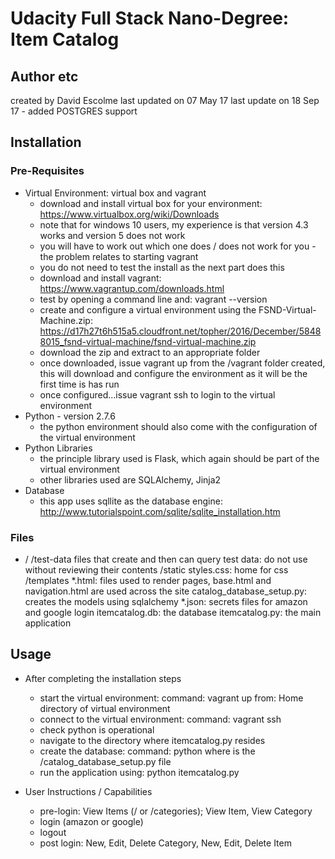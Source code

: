 # Udacity Full Stack Nano-Degree: Item Catalog

## Author etc

created by David Escolme
last updated on 07 May 17
last update on 18 Sep 17 - added POSTGRES support

## Installation

### Pre-Requisites

+ Virtual Environment: virtual box and vagrant
    + download and install virtual box for your environment: https://www.virtualbox.org/wiki/Downloads
    + note that for windows 10 users, my experience is that version 4.3 works and version 5 does not work
    + you will have to work out which one does / does not work for you - the problem relates to starting vagrant
    + you do not need to test the install as the next part does this
    + download and install vagrant: https://www.vagrantup.com/downloads.html
    + test by opening a command line and: vagrant --version
    + create and configure a virtual environment using the FSND-Virtual-Machine.zip: https://d17h27t6h515a5.cloudfront.net/topher/2016/December/58488015_fsnd-virtual-machine/fsnd-virtual-machine.zip
    + download the zip and extract to an appropriate folder
    + once downloaded, issue vagrant up from the /vagrant folder created, this will download and configure the environment as it will be the first time is has run
    + once configured...issue vagrant ssh to login to the virtual environment
+ Python - version 2.7.6
    + the python environment should also come with the configuration of the virtual environment
+ Python Libraries
    + the principle library used is Flask, which again should be part of the virtual environment
    + other libraries used are SQLAlchemy, Jinja2
+ Database
    + this app uses sqllite as the database engine: http://www.tutorialspoint.com/sqlite/sqlite_installation.htm

### Files

+ /
    /test-data
        files that create and then can query test data: do not use without reviewing their contents
    /static
        styles.css: home for css
    /templates
        *.html: files used to render pages, base.html and navigation.html are used across the site
    catalog_database_setup.py: creates the models using sqlalchemy
    *.json: secrets files for amazon and google login
    itemcatalog.db: the database
    itemcatalog.py: the main application

## Usage

+ After completing the installation steps
    + start the virtual environment: command: vagrant up from: Home directory of virtual environment
    + connect to the virtual environment: command: vagrant ssh
    + check python is operational
    + navigate to the directory where itemcatalog.py resides
    + create the database: command: python <file> where <file> is the <directory>/catalog_database_setup.py file
    + run the application using: python itemcatalog.py

+ User Instructions / Capabilities
    + pre-login: View Items (/ or /categories); View Item, View Category
    + login (amazon or google)
    + logout
    + post login: New, Edit, Delete Category, New, Edit, Delete Item
